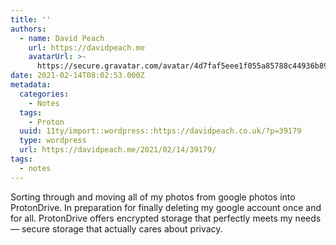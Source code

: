 ```yaml
---
title: ''
authors:
  - name: David Peach
    url: https://davidpeach.me
    avatarUrl: >-
      https://secure.gravatar.com/avatar/4d7faf5eee1f055a85788c44936b8995eaab6dfb004e7854ec747ccb272e91ee?s=96&d=mm&r=g
date: 2021-02-14T08:02:53.000Z
metadata:
  categories:
    - Notes
  tags:
    - Proton
  uuid: 11ty/import::wordpress::https://davidpeach.co.uk/?p=39179
  type: wordpress
  url: https://davidpeach.me/2021/02/14/39179/
tags:
  - notes
---
```

Sorting through and moving all of my photos from google photos into ProtonDrive. In preparation for finally deleting my google account once and for all. ProtonDrive offers encrypted storage that perfectly meets my needs — secure storage that actually cares about privacy.
